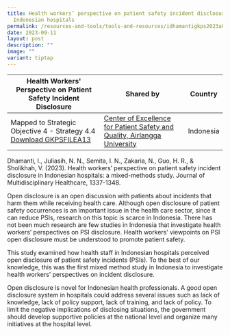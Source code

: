 ```yaml
---
title: Health workers’ perspective on patient safety incident disclosure in
  Indonesian hospitals
permalink: /resources-and-tools/tools-and-resources/idhamantigkps2023a013/
date: 2023-09-11
layout: post
description: ""
image: ""
variant: tiptap
---
```

| Health Workers' Perspective on Patient Safety Incident Disclosure| Shared by | Country |
| -------- | -------- | -------- |
| Mapped to Strategic Objective 4 - Strategy 4.4 [Download GKPSFILEA13](/files/gkpsfilea13_health%20workers%20perspective%20on%20patient%20safety%20incident.pdf)    | [Center of Excellence for Patient Safety and Quality, Airlangga University](https://scholar.unair.ac.id/en/organisations/center-for-patient-safety-research)     | Indonesia     |

Dhamanti, I., Juliasih, N. N., Semita, I. N., Zakaria, N., Guo, H. R., & Sholikhah, V. (2023). Health workers’ perspective on patient safety incident disclosure in Indonesian hospitals: a mixed-methods study. Journal of Multidisciplinary Healthcare, 1337-1348.

Open disclosure is an open discussion with patients about incidents that harm them while receiving health care. Although open disclosure of patient safety occurrences is an important issue in the health care sector, since it can reduce PSIs, research on this topic is scarce in Indonesia. There has not been much research are few studies in Indonesia that investigate health workers’ perspectives on PSI disclosure. Health workers’ viewpoints on PSI open disclosure must be understood to promote patient safety.

This study examined how health staff in Indonesian hospitals perceived open disclosure of patient safety incidents (PSIs). To the best of our knowledge, this was the first mixed method study in Indonesia to investigate health workers’ perspectives on incident disclosure. 

Open disclosure is novel for Indonesian health professionals. A good open disclosure system in hospitals could address several issues such as lack of knowledge, lack of policy support, lack of training, and lack of policy. To limit the negative implications of disclosing situations, the government should develop supportive policies at the national level and organize many initiatives at the hospital level.
